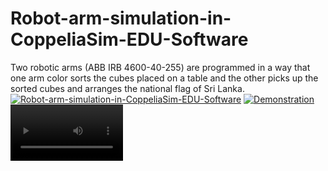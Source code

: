 # Robot-arm-simulation-in-CoppeliaSim-EDU-Software
Two robotic arms (ABB IRB 4600-40-255) are programmed in a way that one arm color sorts the cubes placed on a table and the other picks up the sorted cubes and arranges the national flag of Sri Lanka. 
[![Robot-arm-simulation-in-CoppeliaSim-EDU-Software](https://img.youtube.com/vi/https://youtu.be/-vK-h1N06V0)](https://youtu.be/-vK-h1N06V0)
[![Demonstration](https://user-images.githubusercontent.com/78531263/210128282-e0465bd4-bd61-403e-863c-f12e0dcdd8de.png)](https://youtu.be/-vK-h1N06V0)
<video src='recording_2021_09_15-23_57-32.mp4' width=180/>

